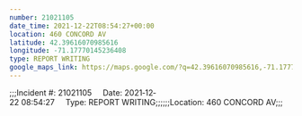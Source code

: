 ```yaml
---
number: 21021105
date_time: 2021-12-22T08:54:27+00:00
location: 460 CONCORD AV
latitude: 42.39616070985616
longitude: -71.17770145236408
type: REPORT WRITING
google_maps_link: https://maps.google.com/?q=42.39616070985616,-71.17770145236408
---
```


;;;Incident #: 21021105     Date: 2021‐12‐22 08:54:27     Type: REPORT WRITING;;;;;;Location: 460 CONCORD AV;;;
